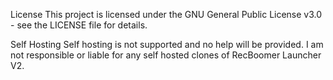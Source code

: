 License
This project is licensed under the GNU General Public License v3.0 - see the LICENSE file for details.

Self Hosting
Self hosting is not supported and no help will be provided. I am not responsible or liable for any self hosted clones of RecBoomer Launcher V2.
